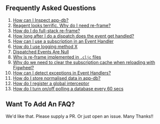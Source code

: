 ## Frequently Asked Questions

1. [How can I Inspect app-db?](Inspecting-app-db.md)
2. [Reagent looks terrific. Why do I need re-frame?](DoINeedReFrame.md)
2. [How do I do full-stack re-frame?](FullStackReframe.md)
2. [How long after I do a dispatch does the event get handled?](When-Does-Dispatch-Happen.md)
2. [How can I use a subscription in an Event Handler](UseASubscriptionInAnEventHandler.md)
2. [How do I use logging method X](Logging.md)
3. [Dispatched Events Are Null](Null-Dispatched-Events.md)
4. [Why is re-frame implemented in `.cljc` files](Why-CLJC.md)
5. [Why do we need to clear the subscription cache when reloading with Figwheel?](Why-Clear-Sub-Cache.md)
6. [How can I detect exceptions in Event Handlers?](CatchingEventExceptions.md)
7. [How do I store normalised data in app-db?](DB_Normalisation.md)
8. [How do I register a global interceptor](GlobalInterceptors.md)
9. [How do I turn on/off polling a database every 60 secs](PollADatabaseEvery60.md)


## Want To Add An FAQ?  

We'd like that.  Please supply a PR.  Or just open an issue. Many Thanks!!

<!-- START doctoc generated TOC please keep comment here to allow auto update -->
<!-- DON'T EDIT THIS SECTION, INSTEAD RE-RUN doctoc TO UPDATE -->
<!-- END doctoc generated TOC please keep comment here to allow auto update -->
